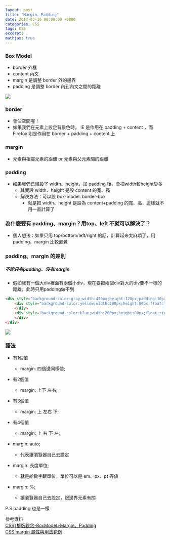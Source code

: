 ```yaml
---
layout: post
title: "Margin、Padding"
date: 2017-03-16 00:00:00 +0800
categories: CSS
tags: CSS
excerpt: .
mathjax: true
---
```

### Box Model
* border 外框
* content 內文
* margin 是調整 border 外的邊界
* padding 是調整 border 內到內文之間的距離

![](https://i.imgur.com/N6j1hKM.png)

### border
* 會佔空間喔！
* 如果我們在元素上設定背景色時， IE 是作用在 padding + content ，而 Firefox 則是作用在 border + padding + content 上

### margin
* 元素與相鄰元素的距離 or 元素與父元素間的距離

### padding
* 如果我們已經設了 width、height，加 padding 後，會把width和height變多
    * 其實設 width、height 是設 content 的寬、高
    * 解決方法：可以設 box-model: border-box
        * 就是把 width、height 是設為 content+padding 的寬、高，這樣就不用一直計算了

### 為什麼要有 padding、margin？用top、left 不就可以解決了？

* 個人想法：如果只用 top/bottom/left/right 的話，計算起來太麻煩了，用 padding、margin 比較直覺

### padding、margin 的差別

##### 不能只有padding、沒有margin
* 假如我有一個大div裡面有兩個小div，現在要把兩個div對大的div要不一樣的距離，此時只用padding做不到 
```html
<div style="background-color:gray;width:420px;height:120px;padding:10px">
    <div style="background-color:yellow;width:200px;height:80px;float:left;margin-top:30px;">
    </div>
    <div style="background-color:blue;width:200px;height:80px;float:right">
    </div>
</div>
```
![](https://i.imgur.com/8AuFFTO.png)

### 語法
* 有1個值
    * margin: 四個邊同樣値;
* 有2個值
    * margin: 上下 左右;
* 有3個值
    * margin: 上 左右 下;
* 有4個值
    * margin: 上 右 下 左;

* margin: auto;　
    * 代表讓瀏覽器自己去設定
* margin: 長度單位;　
    * 就是給數字跟單位，單位可以是 em、px、pt 等値
* margin: %;　
    * 讓瀏覽器自己去設定，跟邊界元素有關


P.S.padding 也是一樣


參考資料<br>
[CSS∥排版觀念-BoxModel>Margin、Padding](http://pinkyvivi.pixnet.net/blog/post/1131260-css%E2%88%A5%E6%8E%92%E7%89%88%E8%A7%80%E5%BF%B5-boxmodel%3Emargin%E3%80%81padding)<br>
[CSS margin 屬性與用法範例](http://www.wibibi.com/info.php?tid=110)
